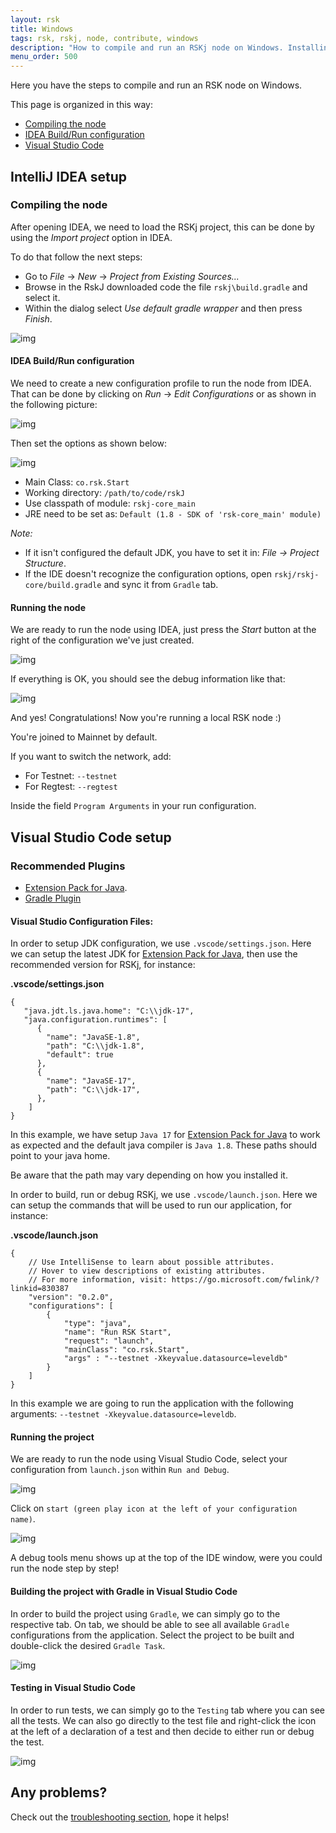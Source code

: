 ```yaml
---
layout: rsk
title: Windows
tags: rsk, rskj, node, contribute, windows
description: "How to compile and run an RSKj node on Windows. Installing pre-requisites. Get source code. Ensure security chain. Get external dependencies. Compile and run. Configuring your IDE."
menu_order: 500
---
```


Here you have the steps to compile and run an RSK node on Windows.

This page is organized in this way:

- [Compiling the node](#compiling-the-node)
- [IDEA Build/Run configuration](#idea-buildrun-configuration)
- [Visual Studio Code](https://code.visualstudio.com/)

## IntelliJ IDEA setup

### Compiling the node 

After opening IDEA, we need to load the RSKj project, this can be done by using the *Import project* option in IDEA.

To do that follow the next steps:

- Go to *File* -> *New* -> *Project from Existing Sources...*
- Browse in the RskJ downloaded code the file `rskj\build.gradle` and select it.
- Within the dialog select *Use default gradle wrapper* and then press *Finish*.

![img](/assets/img/rsk/howToInstallAndRun/IdeaRskJWelcome.png)

#### IDEA Build/Run configuration

We need to create a new configuration profile to run the node from IDEA.
That can be done by clicking on *Run* -> *Edit Configurations* or as shown in the following picture:

![img](/assets/img/rsk/howToInstallAndRun/EditConfigs.png)

Then set the options as shown below:

![img](/assets/img/rsk/howToInstallAndRun/AddNewConfig.png)

- Main Class: `co.rsk.Start`
- Working directory: `/path/to/code/rskJ`
- Use classpath of module: `rskj-core_main`
- JRE need to be set as: `Default (1.8 - SDK of 'rsk-core_main' module)`

*Note:*

- If it isn't configured the default JDK, you have to set it in: *File -> Project Structure*.
- If the IDE doesn't recognize the configuration options, open `rskj/rskj-core/build.gradle` and sync it from `Gradle` tab.

#### Running the node

We are ready to run the node using IDEA, just press the *Start* button at the right of the configuration we've just created.

![img](/assets/img/rsk/howToInstallAndRun/Run.png)

If everything is OK, you should see the debug information like that:

![img](/assets/img/rsk/howToInstallAndRun/Running.png)

And yes! Congratulations! Now you're running a local RSK node :)

You're joined to Mainnet by default.

If you want to switch the network, add:

- For Testnet: `--testnet`
- For Regtest: `--regtest`

Inside the field `Program Arguments` in your run configuration.

## Visual Studio Code setup

### Recommended Plugins

- [Extension Pack for Java](https://marketplace.visualstudio.com/items?itemName=vscjava.vscode-java-pack).
- [Gradle Plugin](https://marketplace.visualstudio.com/items?itemName=vscjava.vscode-gradle)

#### Visual Studio Configuration Files:

In order to setup JDK configuration, we use `.vscode/settings.json`. Here we can setup the latest JDK for [Extension Pack for Java](https://marketplace.visualstudio.com/items?itemName=vscjava.vscode-java-pack), then use the recommended version for RSKj, for instance:

**.vscode/settings.json**
```
{
   "java.jdt.ls.java.home": "C:\\jdk-17",
   "java.configuration.runtimes": [
      {
        "name": "JavaSE-1.8",
        "path": "C:\\jdk-1.8",
        "default": true
      },
      {
        "name": "JavaSE-17",
        "path": "C:\\jdk-17",
      },
    ]
}
```

In this example, we have setup `Java 17` for [Extension Pack for Java](https://marketplace.visualstudio.com/items?itemName=vscjava.vscode-java-pack) to work as expected and the default java compiler is `Java 1.8`. These paths should point to your java home.

Be aware that the path may vary depending on how you installed it.

In order to build, run or debug RSKj, we use `.vscode/launch.json`. Here we can setup the commands that will be used to run our application, for instance:

**.vscode/launch.json**
```
{
    // Use IntelliSense to learn about possible attributes.
    // Hover to view descriptions of existing attributes.
    // For more information, visit: https://go.microsoft.com/fwlink/?linkid=830387
    "version": "0.2.0",
    "configurations": [
        {
            "type": "java",
            "name": "Run RSK Start",
            "request": "launch",
            "mainClass": "co.rsk.Start",
            "args" : "--testnet -Xkeyvalue.datasource=leveldb"
        }
    ]
}
```

In this example we are going to run the application with the following arguments: `--testnet -Xkeyvalue.datasource=leveldb`.

#### Running the project

We are ready to run the node using Visual Studio Code, select your configuration from `launch.json` within `Run and Debug`.

![img](/assets/img/rsk/howToInstallAndRun/VSCode_Launch.png)

Click on `start (green play icon at the left of your configuration name)`.

![img](/assets/img/rsk/howToInstallAndRun/VSCode_Run.png)

A debug tools menu shows up at the top of the IDE window, were you could run the node step by step!

#### Building the project with Gradle in Visual Studio Code

In order to build the project using `Gradle`, we can simply go to the respective tab. On tab, we should be able to see all available `Gradle` configurations from the application. Select the project to be built and double-click the desired `Gradle Task`.

![img](/assets/img/rsk/howToInstallAndRun/VSCode_Gradle.png)

#### Testing in Visual Studio Code

In order to run tests, we can simply go to the `Testing` tab where you can see all the tests. We can also go directly to the test file and right-click the icon at the left of a declaration of a test and then decide to either run or debug the test.

![img](/assets/img/rsk/howToInstallAndRun/VSCode_Test_Debug.png)

## Any problems?

Check out the [troubleshooting section](/rsk/node/troubleshooting), hope it helps!
